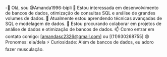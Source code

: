 -👋 Olá, sou @Amanda1996-bipli
👀 Estou interessada em desenvolvimento de bancos de dados, otimização de consultas SQL e análise de grandes volumes de dados.
🌱 Atualmente estou aprendendo técnicas avançadas de SQL e modelagem de dados.
💞️ Estou procurando colaborar em projetos de análise de dados e otimização de bancos de dados.
📫 Como entrar em contato comigo: [amandasc2326@gmail.com] ou [(11)930268755]
😄 Pronomes: ela/dela
⚡ Curiosidade: Além de bancos de dados, eu adoro fazer musculação. 
